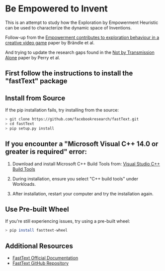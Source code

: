 # Be Empowered to Invent

This is an attempt to study how the Exploration by Empowerment Heuristic can be used to characterize the dynamic space of Inventions. 

Follow-up from the [Empowerment contributes to exploration behaviour in a creative video game](https://www.nature.com/articles/s41562-023-01661-2) paper by Brändle et al.

And trying to update the research gaps found in the [Not by Transmission Alone](https://royalsocietypublishing.org/doi/epdf/10.1098/rstb.2020.0049) paper  by Perry et al. 

## First follow the instructions to install the "fastText" package

## Install from Source

If the pip installation fails, try installing from the source:

   ```bash
   > git clone https://github.com/facebookresearch/fastText.git
   > cd fastText
   > pip setup.py install
   ```

## If you encounter a "Microsoft Visual C++ 14.0 or greater is required" error:

1. Download and install Microsoft C++ Build Tools from:
   [Visual Studio C++ Build Tools](https://visualstudio.microsoft.com/visual-cpp-build-tools/)

2. During installation, ensure you select "C++ build tools" under Workloads.

3. After installation, restart your computer and try the installation again.

## Use Pre-built Wheel

If you're still experiencing issues, try using a pre-built wheel:

```bash
> pip install fasttext-wheel
```

## Additional Resources

- [FastText Official Documentation](https://fasttext.cc/)
- [FastText GitHub Repository](https://github.com/facebookresearch/fastText)
